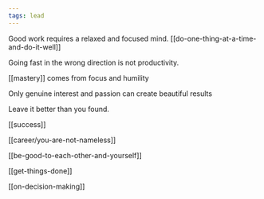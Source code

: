 ```yaml
---
tags: lead
---
```


Good work requires a relaxed and focused mind. [[do-one-thing-at-a-time-and-do-it-well]]

Going fast in the wrong direction is not productivity. 

[[mastery]] comes from focus and humility

Only genuine interest and passion can create beautiful results

Leave it better than you found.

[[success]]

[[career/you-are-not-nameless]]

[[be-good-to-each-other-and-yourself]]

[[get-things-done]]

[[on-decision-making]]